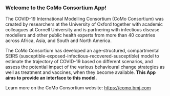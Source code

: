 ### Welcome to the CoMo Consortium App!

The COVID-19 International Modelling Consortium (CoMo Consortium) was created by researchers at the University of Oxford together with academic colleagues at Cornell University and is partnering with infectious disease modellers and other public health experts from more than 40 countries across Africa, Asia, and South and North America.

The CoMo Consortium has developed an age-structured, compartmental SEIRS (susceptible-exposed-infectious-recovered-susceptible) model to estimate the trajectory of COVID-19 based on different scenarios, and assess the potential impact of the various behavioural change strategies as well as treatment and vaccines, when they become available. **This App aims to provide an interface to this model.**

Learn more on the CoMo Consortium website: https://como.bmj.com